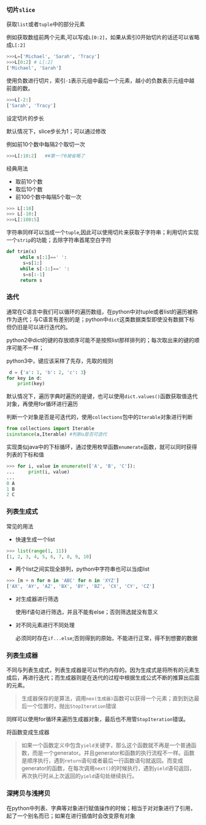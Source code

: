 

### 切片`slice`	

获取`list`或者`tuple`中的部分元素

例如获取数组前两个元素,可以写成`L[0:2]`，如果从索引0开始切片的话还可以省略成`L[:2]`

```python
>>>L=['Michael', 'Sarah', 'Tracy']
>>>L[0:2] # L[:2]
['Michael', 'Sarah']
```

使用负数进行切片，索引`·1`表示元组中最后一个元素，越小的负数表示元组中越前面的数。

```python
>>>L[-2:]
['Sarah', 'Tracy']
```

设定切片的步长

默认情况下，slice步长为1；可以通过修改

例如前10个数中每隔2个取切一次

```python
>>>L[:10:2]   ##第一个0被省略了
```



经典用法

+ 取前10个数
+ 取后10个数
+ 前100个数中每隔5个取一次

```python
>>> L[:10]
>>> L[-10:]
>>>L[:100:5]
```

字符串同样可以当成一个`tuple`,因此可以使用切片来获取子字符串；利用切片实现一个`strip`的功能；去除字符串首尾空白字符

```python
def trim(s)
     while s[:1]==' ':
      s=s[1:]
     while s[-1:]==' ':
      s=s[:-1]
     return s
```

### 迭代

通常在C语言中我们可以循环的遍历数组，在python中对tuple或者list的遍历被称作为迭代；与C语言有差别的是；python中`dict`这类数据类型即使没有数据下标但仍旧是可以进行迭代的。

python2中dict的键的存放顺序可能不是按照list那样排列的；每次取出来的键的顺序可能不一样；

python3中，键应该采样了先存，先取的规则

```python
 d = {'a': 1, 'b': 2, 'c': 3}
for key in d:
    print(key)
```

默认情况下，遍历字典时遍历的是键，也可以使用`dict.values()`函数获取值迭代对象，再使用for循环进行遍历

判断一个对象是否是可迭代的，使用`collections`包中的`Iterable`对象进行判断

```python
from collections import Iterable
isinstance(a,Iterable) #判断a是否可迭代
```

实现类似java中的下标循环，通过使用枚举函数`enumerate`函数，就可以同时获得列表的下标和值

```python
>>> for i, value in enumerate(['A', 'B', 'C']):
...     print(i, value)
...
0 A
1 B
2 C
```

### 列表生成式

常见的用法

+ 快速生成一个list

```python
>>> list(range(1, 11))
[1, 2, 3, 4, 5, 6, 7, 8, 9, 10]
```

+ 两个list之间实现全排列，python中字符串也可以当成list

```python
>>> [m + n for m in 'ABC' for n in 'XYZ']
['AX', 'AY', 'AZ', 'BX', 'BY', 'BZ', 'CX', 'CY', 'CZ']
```

+ 对生成器进行筛选

  使用if语句进行筛选，并且不能有else；否则筛选就没有意义

+ 对不同元素进行不同处理

  必须同时存在`if...else`;否则得到的原始，不能进行正常，得不到想要的数据



### 列表生成器

不同与列表生成式，列表生成器是可以节约内存的。因为生成式是将所有的元素生成后，再进行迭代；而生成器则是在迭代的过程中根据生成公式不断的推算出后面的元素。

> 生成器保存的是算法，调用`nex(生成器)`函数可以获得一个元素；直到到达最后一个位置时，抛出`StopIteration`错误

同样可以使用for循环来遍历生成器对象，最后也不用管`StopIteration`错误。

将函数变成生成器

> 如果一个函数定义中包含`yield`关键字，那么这个函数就不再是一个普通函数，而是一个generator。并且generator和函数的执行流程不一样。函数是顺序执行，遇到`return`语句或者最后一行函数语句就返回。而变成generator的函数，在每次调用`next()`的时候执行，遇到`yield`语句返回，再次执行时从上次返回的`yield`语句处继续执行。



### 深拷贝与浅拷贝

在python中列表、字典等对象进行赋值操作的时候；相当于对对象进行了引用，起了一个别名而已；如果在进行插值时会改变原有对象


